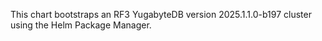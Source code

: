 This chart bootstraps an RF3 YugabyteDB version 2025.1.1.0-b197 cluster using the Helm Package Manager.
